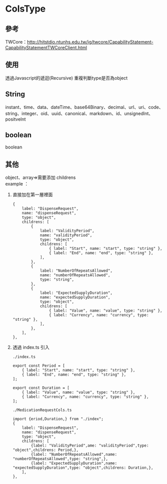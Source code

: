# ColsType

## 參考

TWCore：http://hitstdio.ntunhs.edu.tw/ig/twcore/CapabilityStatement-CapabilityStatementTWCoreClient.html

## 使用
透過Javascript的遞迴(Recursive) 重複判斷type是否為object

## String

instant、time、data、dateTime、base64Binary、decimal、url、uri、code、string、integer、oid、uuid、canonical、markdown、id、unsignedlnt、positvelnt

## boolean

boolean

## 其他

object、array=>需要添加 childrens  
example ：

1.  直接加在第一層裡面
    ```
    {
        label: "DispenseRequest",
        name: "dispenseRequest",
        type: "object",
        childrens: [
            {
                label: "ValidityPeriod",
                name: "validityPeriod",
                type: "object",
                childrens: [
                    { label: "Start", name: "start", type: "string" },
                    { label: "End", name: "end", type: "string" },
                ],
            },
            {
                label: "NumberOfRepeatsAllowed",
                name: "numberOfRepeatsAllowed",
                type: "string",
            },
            {
                label: "ExpectedSupplyDuration",
                name: "expectedSupplyDuration",
                type: "object",
                childrens: [
                    { label: "Value", name: "value", type: "string" },
                    { label: "Currency", name: "currency", type: "string" },
                ],
            },
        ],
    },
    ```
2.  透過 index.ts 引入

    ```
    ./index.ts

    export const Period = [
        { label: "Start", name: "start", type: "string" },
        { label: "End", name: "end", type: "string" },
    ];

    export const Duration = [
        { label: "Value", name: "value", type: "string" },
        { label: "Currency", name: "currency", type: "string" },
    ];
    ```

    ```
    ./MedicationRequestCols.ts

    import {eriod,Duration,} from "./index";
    {
        label: "DispenseRequest",
        name: "dispenseRequest",
        type: "object",
        childrens: [
            {label: "ValidityPeriod",ame: "validityPeriod",type: "object",childrens: Period,},
            {label: "NumberOfRepeatsAllowed",name: "numberOfRepeatsAllowed",type: "string",},
            {label: "ExpectedSupplyDuration",name: "expectedSupplyDuration",type: "object",childrens: Duration,},
        ],
    },
    ```
